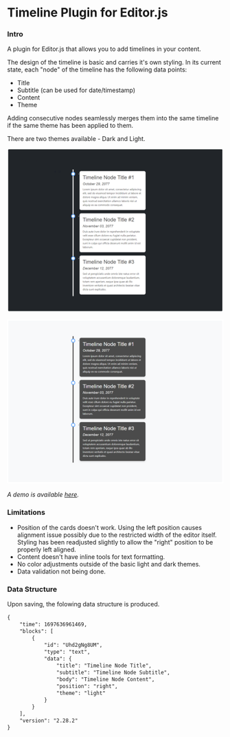 # Timeline Plugin for Editor.js

### Intro

A plugin for Editor.js that allows you to add timelines in your content.

The design of the timeline is basic and carries it's own styling.  In its current state, each "node" of the timeline has the following data points: 

- Title
- Subtitle (can be used for date/timestamp)
- Content
- Theme

Adding consecutive nodes seamlessly merges them into the same timeline if the same theme has been applied to them. 

There are two themes available - Dark and Light. 

![1697644136512](image/README/1697644136512.png "Theme - Dark")

![1697644109040](image/README/1697644109040.png "Theme - Light")

*A demo is available [here](https://shahrozn.github.io/editorjs-timeline/).*

### Limitations

- Position of the cards doesn't work. Using the left position causes alignment issue possibly due to the restricted width of the editor itself. Styling has been readjusted slightly to allow the "right" position to be properly left aligned.
- Content doesn't have inline tools for text formatting.
- No color adjustments outside of the basic light and dark themes.
- Data validation not being done.

### Data Structure

Upon saving, the folowing data structure is produced. 

```
{
    "time": 1697636961469,
    "blocks": [
        {
            "id": "Uhd2gNg8UM",
            "type": "text",
            "data": {
                "title": "Timeline Node Title",
                "subtitle": "Timeline Node Subtitle",
                "body": "Timeline Node Content",
                "position": "right",
                "theme": "light"
            }
        }
    ],
    "version": "2.28.2"
}
```

